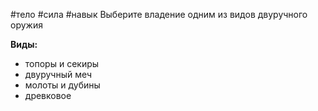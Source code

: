 #тело #сила #навык 
Выберите владение одним из видов двуручного оружия

**Виды:** 
- топоры и секиры
- двуручный меч
- молоты и дубины
- древковое
